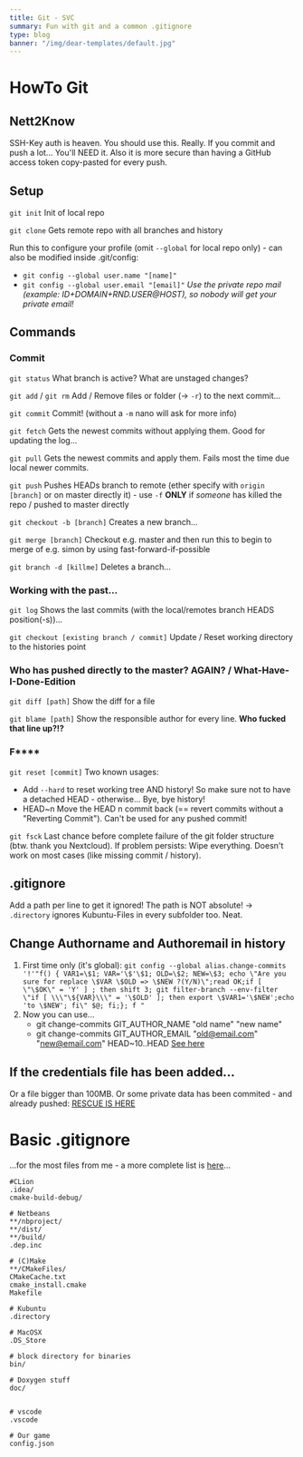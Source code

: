 ```yaml
---
title: Git - SVC
summary: Fun with git and a common .gitignore
type: blog
banner: "/img/dear-templates/default.jpg"
---
```


# HowTo Git #

## Nett2Know ##
SSH-Key auth is heaven. You should use this. Really. If you commit and push a lot... You'll NEED it. Also it is more secure than having a GitHub access token copy-pasted for every push.

## Setup ##
`git init` Init of local repo

`git clone` Gets remote repo with all branches and history

Run this to configure your profile (omit `--global` for local repo only) - can also be modified inside .git/config:
* `git config --global user.name "[name]"`
* `git config --global user.email "[email]"` _Use the private repo mail (example: ID+DOMAIN+RND.USER@HOST), so nobody will get your private email!_


## Commands ##

### Commit ###
`git status` What branch is active? What are unstaged changes?

`git add` / `git rm` Add / Remove files or folder (-> `-r`) to the next commit...

`git commit` Commit! (without a `-m` nano will ask for more info)

`git fetch` Gets the newest commits without applying them. Good for updating the log...

`git pull` Gets the newest commits and apply them. Fails most the time due local newer commits.

`git push` Pushes HEADs branch to remote (ether specify with `origin [branch]` or on master directly it) - use `-f` **ONLY** if _someone_ has killed the repo / pushed to master directly

`git checkout -b [branch]` Creates a new branch...

`git merge [branch]` Checkout e.g. master and then run this to begin to merge of e.g. simon by using fast-forward-if-possible

`git branch -d [killme]` Deletes a branch...

### Working with the past... ###

`git log` Shows the last commits (with the local/remotes branch HEADS position(-s))...

`git checkout [existing branch / commit]` Update / Reset working directory to the histories point

### Who has pushed directly to the master? AGAIN? / What-Have-I-Done-Edition ###

`git diff [path]` Show the diff for a file

`git blame [path]` Show the responsible author for every line. **Who fucked that line up?!?**

### F**** ###

`git reset [commit]` Two known usages:
* Add `--hard` to reset working tree AND history! So make sure not to have a detached HEAD - otherwise... Bye, bye history!
* HEAD~n Move the HEAD n commit back (== revert commits without a "Reverting Commit"). Can't be used for any pushed commit!

`git fsck` Last chance before complete failure of the git folder structure (btw. thank you Nextcloud). If problem persists: Wipe everything. Doesn't work on most cases (like missing commit / history).

## .gitignore ##
Add a path per line to get it ignored! The path is NOT absolute!
-> `.directory` ignores Kubuntu-Files in every subfolder too. Neat.

## Change Authorname and Authoremail in history ##
1. First time only (it's global): `git config --global alias.change-commits '!'"f() { VAR1=\$1; VAR='\$'\$1; OLD=\$2; NEW=\$3; echo \"Are you sure for replace \$VAR \$OLD => \$NEW ?(Y/N)\";read OK;if [ \"\$OK\" = 'Y' ] ; then shift 3; git filter-branch --env-filter \"if [ \\\"\${VAR}\\\" = '\$OLD' ]; then export \$VAR1='\$NEW';echo 'to \$NEW'; fi\" $@; fi;}; f "`
2. Now you can use...
    * git change-commits GIT_AUTHOR_NAME "old name" "new name"
    * git change-commits GIT_AUTHOR_EMAIL "old@email.com" "new@email.com" HEAD~10..HEAD
[See here](https://stackoverflow.com/questions/2919878/git-rewrite-previous-commit-usernames-and-emails)

## If the credentials file has been added... ##
Or a file bigger than 100MB. Or some private data has been commited - and already pushed:
[RESCUE IS HERE](https://help.github.com/en/github/managing-large-files/removing-files-from-a-repositorys-history)

# Basic .gitignore #
...for the most files from me - a more complete list is [here](https://github.com/github/gitignore)...
```
#CLion
.idea/
cmake-build-debug/

# Netbeans
**/nbproject/
**/dist/
**/build/
.dep.inc

# (C)Make
**/CMakeFiles/
CMakeCache.txt
cmake_install.cmake
Makefile

# Kubuntu
.directory

# MacOSX
.DS_Store

# block directory for binaries
bin/

# Doxygen stuff
doc/


# vscode
.vscode

# Our game
config.json
```
